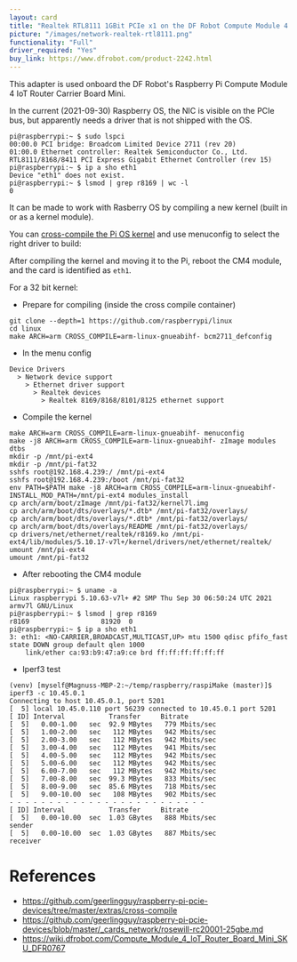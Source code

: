 ```yaml
---
layout: card
title: "Realtek RTL8111 1GBit PCIe x1 on the DF Robot Compute Module 4 IOT Router Cariier Board Mini"
picture: "/images/network-realtek-rtl8111.png"
functionality: "Full"
driver_required: "Yes"
buy_link: https://www.dfrobot.com/product-2242.html
---
```

This adapter is used onboard the DF Robot's Raspberry Pi Compute Module 4 IoT Router Carrier Board Mini.

In the current (2021-09-30) Raspberry OS, the NIC is visible on the PCIe bus, but apparently needs a driver that is not shipped with the OS.

```
pi@raspberrypi:~ $ sudo lspci
00:00.0 PCI bridge: Broadcom Limited Device 2711 (rev 20)
01:00.0 Ethernet controller: Realtek Semiconductor Co., Ltd. RTL8111/8168/8411 PCI Express Gigabit Ethernet Controller (rev 15)
pi@raspberrypi:~ $ ip a sho eth1
Device "eth1" does not exist.
pi@raspberrypi:~ $ lsmod | grep r8169 | wc -l
0
```

It can be made to work with Rasberry OS by compiling a new kernel (built in or as a kernel module).

You can  [cross-compile the Pi OS kernel](https://github.com/geerlingguy/raspberry-pi-pcie-devices/tree/master/extras/cross-compile) and use menuconfig to select the right driver to build:

After compiling the kernel and moving it to the Pi, reboot the CM4 module, and the card is identified as `eth1`.

For a 32 bit kernel:

* Prepare for compiling (inside the cross compile container)

```
git clone --depth=1 https://github.com/raspberrypi/linux
cd linux
make ARCH=arm CROSS_COMPILE=arm-linux-gnueabihf- bcm2711_defconfig
```

* In the menu config

```
Device Drivers
  > Network device support
    > Ethernet driver support
      > Realtek devices
        > Realtek 8169/8168/8101/8125 ethernet support
```

* Compile the kernel

```
make ARCH=arm CROSS_COMPILE=arm-linux-gnueabihf- menuconfig
make -j8 ARCH=arm CROSS_COMPILE=arm-linux-gnueabihf- zImage modules dtbs
mkdir -p /mnt/pi-ext4
mkdir -p /mnt/pi-fat32
sshfs root@192.168.4.239:/ /mnt/pi-ext4
sshfs root@192.168.4.239:/boot /mnt/pi-fat32
env PATH=$PATH make -j8 ARCH=arm CROSS_COMPILE=arm-linux-gnueabihf- INSTALL_MOD_PATH=/mnt/pi-ext4 modules_install
cp arch/arm/boot/zImage /mnt/pi-fat32/kernel7l.img 
cp arch/arm/boot/dts/overlays/*.dtb* /mnt/pi-fat32/overlays/
cp arch/arm/boot/dts/overlays/*.dtb* /mnt/pi-fat32/overlays/
cp arch/arm/boot/dts/overlays/README /mnt/pi-fat32/overlays/
cp drivers/net/ethernet/realtek/r8169.ko /mnt/pi-ext4/lib/modules/5.10.17-v7l+/kernel/drivers/net/ethernet/realtek/
umount /mnt/pi-ext4
umount /mnt/pi-fat32
```

* After rebooting the CM4 module

```
pi@raspberrypi:~ $ uname -a
Linux raspberrypi 5.10.63-v7l+ #2 SMP Thu Sep 30 06:50:24 UTC 2021 armv7l GNU/Linux
pi@raspberrypi:~ $ lsmod | grep r8169
r8169                  81920  0
pi@raspberrypi:~ $ ip a sho eth1
3: eth1: <NO-CARRIER,BROADCAST,MULTICAST,UP> mtu 1500 qdisc pfifo_fast state DOWN group default qlen 1000
    link/ether ca:93:b9:47:a9:ce brd ff:ff:ff:ff:ff:ff
```

* Iperf3 test

```
(venv) [myself@Magnuss-MBP-2:~/temp/raspberry/raspiMake (master)]$ iperf3 -c 10.45.0.1
Connecting to host 10.45.0.1, port 5201
[  5] local 10.45.0.110 port 56239 connected to 10.45.0.1 port 5201
[ ID] Interval           Transfer     Bitrate
[  5]   0.00-1.00   sec  92.9 MBytes   779 Mbits/sec                  
[  5]   1.00-2.00   sec   112 MBytes   942 Mbits/sec                  
[  5]   2.00-3.00   sec   112 MBytes   942 Mbits/sec                  
[  5]   3.00-4.00   sec   112 MBytes   941 Mbits/sec                  
[  5]   4.00-5.00   sec   112 MBytes   942 Mbits/sec                  
[  5]   5.00-6.00   sec   112 MBytes   942 Mbits/sec                  
[  5]   6.00-7.00   sec   112 MBytes   942 Mbits/sec                  
[  5]   7.00-8.00   sec  99.3 MBytes   833 Mbits/sec                  
[  5]   8.00-9.00   sec  85.6 MBytes   718 Mbits/sec                  
[  5]   9.00-10.00  sec   108 MBytes   902 Mbits/sec                  
- - - - - - - - - - - - - - - - - - - - - - - - -
[ ID] Interval           Transfer     Bitrate
[  5]   0.00-10.00  sec  1.03 GBytes   888 Mbits/sec                  sender
[  5]   0.00-10.00  sec  1.03 GBytes   887 Mbits/sec                  receiver
```

# References

* https://github.com/geerlingguy/raspberry-pi-pcie-devices/tree/master/extras/cross-compile
* https://github.com/geerlingguy/raspberry-pi-pcie-devices/blob/master/_cards_network/rosewill-rc20001-25gbe.md
* https://wiki.dfrobot.com/Compute_Module_4_IoT_Router_Board_Mini_SKU_DFR0767

